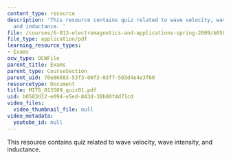 ```yaml
---
content_type: resource
description: 'This resource contains quiz related to wave velocity, wave intensity,
  and inductance. '
file: /courses/6-013-electromagnetics-and-applications-spring-2009/b0583d12e094e5ed843d30b00f4d71cd_MIT6_013S09_quiz01.pdf
file_type: application/pdf
learning_resource_types:
- Exams
ocw_type: OCWFile
parent_title: Exams
parent_type: CourseSection
parent_uid: 70e86683-53f3-08f3-03f7-503d4e4e3f60
resourcetype: Document
title: MIT6_013S09_quiz01.pdf
uid: b0583d12-e094-e5ed-843d-30b00f4d71cd
video_files:
  video_thumbnail_file: null
video_metadata:
  youtube_id: null
---
```

This resource contains quiz related to wave velocity, wave intensity, and inductance. 

